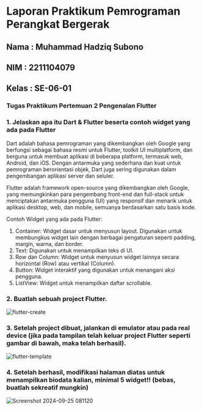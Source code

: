 # Laporan Praktikum Pemrograman Perangkat Bergerak 

## Nama : Muhammad Hadziq Subono
## NIM : 2211104079 
## Kelas : SE-06-01 

### Tugas Praktikum Pertemuan 2 Pengenalan Flutter
### 1. Jelaskan apa itu Dart & Flutter beserta contoh widget yang ada pada Flutter

 Dart adalah bahasa pemrograman yang dikembangkan oleh Google yang berfungsi sebagai bahasa resmi untuk Flutter, toolkit UI multiplatform, dan berguna untuk membuat aplikasi di beberapa platform, termasuk web, Android, dan iOS. Dengan antarmuka yang sederhana dan kuat untuk pemrograman berorientasi objek, Dart juga sering digunakan dalam pengembangan aplikasi server dan seluler.

Flutter adalah framework open-source yang dikembangkan oleh Google, yang memungkinkan para pengembang front-end dan full-stack untuk menciptakan antarmuka pengguna (UI) yang responsif dan menarik untuk aplikasi desktop, web, dan mobile, semuanya berdasarkan satu basis kode.

Contoh Widget yang ada pada Flutter:
1. Container: Widget dasar untuk menyusun layout. Digunakan untuk membungkus widget lain dengan berbagai pengaturan seperti padding, margin, warna, dan border.
2. Text: Digunakan untuk menampilkan teks di UI.
3. Row dan Column: Widget untuk menyusun widget lainnya secara horizontal (Row) atau vertikal (Column).
4. Button: Widget interaktif yang digunakan untuk menangani aksi pengguna.
5. ListView: Widget untuk menampilkan daftar scrollable.

### 2. Buatlah sebuah project Flutter.

![flutter-create](https://github.com/user-attachments/assets/92e30169-90fe-4fd3-935f-62990e75bcf5)

### 3. Setelah project dibuat, jalankan di emulator atau pada real device (jika pada tampilan telah keluar project Flutter seperti gambar di bawah, maka telah berhasil).

![flutter-template](https://github.com/user-attachments/assets/7f9bc70b-eeac-4f0b-a196-b467cf105510)

### 4. Setelah berhasil, modifikasi halaman diatas untuk menampilkan biodata kalian, minimal 5 widget!! (bebas, buatlah sekreatif mungkin)

![Screenshot 2024-09-25 081120](https://github.com/user-attachments/assets/9d8e5af7-ae7c-41aa-bdd8-0ec9c83a52af)
